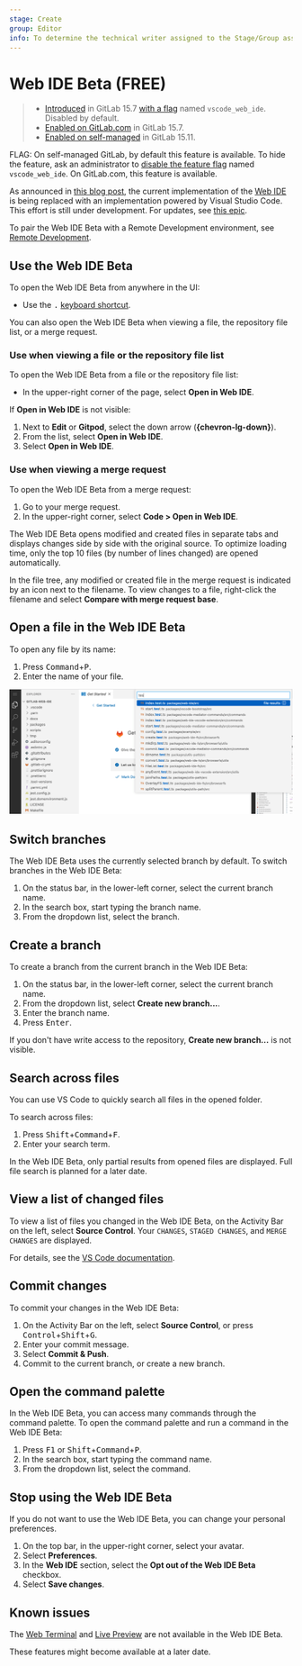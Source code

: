 ```yaml
---
stage: Create
group: Editor
info: To determine the technical writer assigned to the Stage/Group associated with this page, see https://about.gitlab.com/handbook/product/ux/technical-writing/#assignments
---
```


# Web IDE Beta **(FREE)**

> - [Introduced](https://gitlab.com/gitlab-org/gitlab/-/merge_requests/95169) in GitLab 15.7 [with a flag](../../../administration/feature_flags.md) named `vscode_web_ide`. Disabled by default.
> - [Enabled on GitLab.com](https://gitlab.com/gitlab-org/gitlab/-/issues/371084) in GitLab 15.7.
> - [Enabled on self-managed](https://gitlab.com/gitlab-org/gitlab/-/merge_requests/115741) in GitLab 15.11.

FLAG:
On self-managed GitLab, by default this feature is available. To hide the feature, ask an administrator to [disable the feature flag](../../../administration/feature_flags.md) named `vscode_web_ide`. On GitLab.com, this feature is available.

As announced in [this blog post](https://about.gitlab.com/blog/2022/05/23/the-future-of-the-gitlab-web-ide/),
the current implementation of the [Web IDE](../web_ide/index.md) is being replaced
with an implementation powered by Visual Studio Code. This effort is still under
development. For updates, see [this epic](https://gitlab.com/groups/gitlab-org/-/epics/7683).

To pair the Web IDE Beta with a Remote Development environment, see [Remote Development](../remote_development/index.md).

## Use the Web IDE Beta

To open the Web IDE Beta from anywhere in the UI:

- Use the <kbd>.</kbd> [keyboard shortcut](../../shortcuts.md).

You can also open the Web IDE Beta when viewing a file, the repository file list,
or a merge request.

### Use when viewing a file or the repository file list

To open the Web IDE Beta from a file or the repository file list:

- In the upper-right corner of the page, select **Open in Web IDE**.

If **Open in Web IDE** is not visible:

1. Next to **Edit** or **Gitpod**, select the down arrow (**{chevron-lg-down}**).
1. From the list, select **Open in Web IDE**.
1. Select **Open in Web IDE**.

### Use when viewing a merge request

To open the Web IDE Beta from a merge request:

1. Go to your merge request.
1. In the upper-right corner, select **Code > Open in Web IDE**.

The Web IDE Beta opens modified and created files in separate tabs and displays changes side by side with the original source. To optimize loading time, only the top 10 files (by number of lines changed) are opened automatically.

In the file tree, any modified or created file in the merge request is indicated by an icon next to the filename. To view changes to a file, right-click the filename and select **Compare with merge request base**.

## Open a file in the Web IDE Beta

To open any file by its name:

1. Press <kbd>Command</kbd>+<kbd>P</kbd>.
1. Enter the name of your file.

![fuzzy_finder_v15_7](img/fuzzy_finder_v15_7.png)

## Switch branches

The Web IDE Beta uses the currently selected branch by default.
To switch branches in the Web IDE Beta:

1. On the status bar, in the lower-left corner, select the current branch name.
1. In the search box, start typing the branch name.
1. From the dropdown list, select the branch.

## Create a branch

To create a branch from the current branch in the Web IDE Beta:

1. On the status bar, in the lower-left corner, select the current branch name.
1. From the dropdown list, select **Create new branch...**.
1. Enter the branch name.
1. Press <kbd>Enter</kbd>.

If you don't have write access to the repository, **Create new branch...** is not visible.

## Search across files

You can use VS Code to quickly search all files in the opened folder.

To search across files:

1. Press <kbd>Shift</kbd>+<kbd>Command</kbd>+<kbd>F</kbd>.
1. Enter your search term.

In the Web IDE Beta, only partial results from opened files are displayed.
Full file search is planned for a later date.

## View a list of changed files

To view a list of files you changed in the Web IDE Beta,
on the Activity Bar on the left, select **Source Control**.
Your `CHANGES`, `STAGED CHANGES`, and `MERGE CHANGES` are displayed.

For details, see the [VS Code documentation](https://code.visualstudio.com/docs/sourcecontrol/overview#_commit).

## Commit changes

To commit your changes in the Web IDE Beta:

1. On the Activity Bar on the left, select **Source Control**,
or press <kbd>Control</kbd>+<kbd>Shift</kbd>+<kbd>G</kbd>.
1. Enter your commit message.
1. Select **Commit & Push**.
1. Commit to the current branch, or create a new branch.

## Open the command palette

In the Web IDE Beta, you can access many commands through the command palette.
To open the command palette and run a command in the Web IDE Beta:

1. Press <kbd>F1</kbd> or <kbd>Shift</kbd>+<kbd>Command</kbd>+<kbd>P</kbd>.
1. In the search box, start typing the command name.
1. From the dropdown list, select the command.

## Stop using the Web IDE Beta

If you do not want to use the Web IDE Beta, you can change your personal preferences.

1. On the top bar, in the upper-right corner, select your avatar.
1. Select **Preferences**.
1. In the **Web IDE** section, select the **Opt out of the Web IDE Beta** checkbox.
1. Select **Save changes**.

## Known issues

The [Web Terminal](../web_ide/index.md#interactive-web-terminals-for-the-web-ide)
and [Live Preview](../web_ide/index.md#live-preview-removed) are not available in the Web IDE Beta.

These features might become available at a later date.
